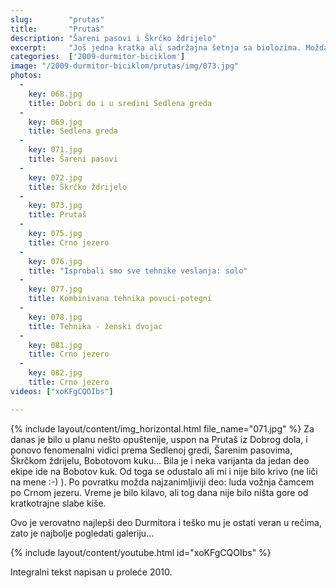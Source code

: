 ```yaml
---
slug:        "prutas"
title:       "Prutaš"
description: "Šareni pasovi i Škrčko ždrijelo"
excerpt:     "Još jedna kratka ali sadržajna šetnja sa biolozima. Možda najlepši deo Durmitora - Šareni pasovi, Škrčko Ždrijelo, Prutaš i fenomenalni vidici prema Sedlenoj gredi sa jedne i škrčkim jezerima sa druge strane." 
categories:  ['2009-durmitor-biciklom']
image: "/2009-durmitor-biciklom/prutas/img/073.jpg"
photos:
  -
    key: 068.jpg
    title: Dobri do i u sredini Sedlena greda
  -
    key: 069.jpg
    title: Sedlena greda
  -
    key: 071.jpg
    title: Šareni pasovi
  -
    key: 072.jpg
    title: Škrčko ždrijelo
  -
    key: 073.jpg
    title: Prutaš
  -
    key: 075.jpg
    title: Crno jezero
  -
    key: 076.jpg
    title: "Isprobali smo sve tehnike veslanja: solo"
  -
    key: 077.jpg
    title: Kombinivana tehnika povuci-potegni
  -
    key: 078.jpg
    title: Tehnika - ženski dvojac
  -
    key: 081.jpg
    title: Crno jezero
  -
    key: 082.jpg
    title: Crno jezero
videos: ["xoKFgCQOIbs"]

---
```


{% include layout/content/img_horizontal.html file_name="071.jpg" %}
Za danas je bilo u planu nešto opuštenije, uspon na Prutaš iz Dobrog dola, i ponovo fenomenalni vidici prema Sedlenoj 
gredi, Šarenim pasovima, Škrčkom ždrijelu, Bobotovom kuku... Bila je i neka varijanta da jedan deo ekipe ide na Bobotov 
kuk. Od toga se odustalo ali mi i nije bilo krivo (ne liči na mene :-) ). Po povratku možda najzanimljiviji deo: luda 
vožnja čamcem po Crnom jezeru. Vreme je bilo kilavo, ali tog dana nije bilo ništa gore od kratkotrajne slabe kiše.

Ovo je verovatno najlepši deo Durmitora i teško mu je ostati veran u rečima, zato je najbolje pogledati galeriju...

{% include layout/content/youtube.html id="xoKFgCQOIbs" %}

<span class="caption text-muted pull-right">Integralni tekst napisan u proleće 2010.</span>